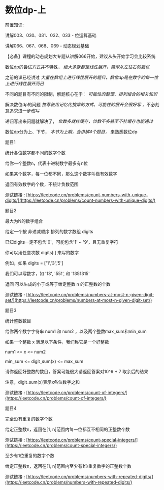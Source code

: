 # 数位dp-上

前置知识:

讲解003、030、031、032、033 - 位运算基础

讲解066、067、068、069 - 动态规划基础

【必备】课程的动态规划大专题从讲解066开始，建议从头开始学习会比较系统

数位dp的尝试方式并不特殊， _绝大多数都是线性展开，类似从左往右的尝试_

之前的课已经讲过  _大量在数组上进行线性展开的题目，数位dp是在数字的每一位上进行线性展开而已_

不同的题目有不同的限制，解题核心在于： _可能性的整理、排列组合的相关知识_

解决数位dp的问题  _推荐使用记忆化搜索的方式，可能性的展开会很好写_ ，不必刻意追求进一步改写

递归写出来问题就解决了， _位数多就挂缓存，位数不多甚至不挂缓存也能通过_

数位dp分为上、下节， _本节为上期，会讲解4个题目，_ 来熟悉数位dp

题目1

统计各位数字都不同的数字个数

给你一个整数n，代表十进制数字最多有n位

如果某个数字，每一位都不同，那么这个数字叫做有效数字

返回有效数字的个数，不统计负数范围

测试链接 : [https://leetcode.cn/problems/count-numbers-with-unique-digits/](https://leetcode.cn/problems/count-numbers-with-unique-digits/)

题目2

最大为N的数字组合

给定一个按 非递减顺序 排列的数字数组 digits

已知digits一定不包含'0'，可能包含'1' ~ '9'，且无重复字符

你可以用任意次数 digits[i] 来写的数字

例如，如果 digits = ['1','3','5']

我们可以写数字，如 '13', '551', 和 '1351315'

返回 可以生成的小于或等于给定整数 n 的正整数的个数

测试链接 : [https://leetcode.cn/problems/numbers-at-most-n-given-digit-set/](https://leetcode.cn/problems/numbers-at-most-n-given-digit-set/)

题目3

统计整数数目

给你两个数字字符串 num1 和 num2 ，以及两个整数max_sum和min_sum

如果一个整数 x 满足以下条件，我们称它是一个好整数

num1 <= x <= num2

min_sum <= digit_sum(x) <= max_sum

请你返回好整数的数目，答案可能很大请返回答案对10^9 + 7 取余后的结果

注意，digit_sum(x)表示x各位数字之和

测试链接 : [https://leetcode.cn/problems/count-of-integers/](https://leetcode.cn/problems/count-of-integers/)

题目4

完全没有重复的数字个数

给定正整数n，返回在[1, n]范围内每一位都互不相同的正整数个数

测试链接 : [https://leetcode.cn/problems/count-special-integers/](https://leetcode.cn/problems/count-special-integers/)

至少有1位重复的数字个数

给定正整数n，返回在[1, n]范围内至少有1位重复数字的正整数个数

测试链接 : [https://leetcode.cn/problems/numbers-with-repeated-digits/](https://leetcode.cn/problems/numbers-with-repeated-digits/)

